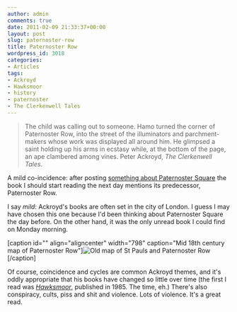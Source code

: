 ```yaml
---
author: admin
comments: true
date: 2011-02-09 21:33:37+00:00
layout: post
slug: paternoster-row
title: Paternoster Row
wordpress_id: 3018
categories:
- Articles
tags:
- Ackroyd
- Hawksmoor
- history
- paternoster
- The Clerkenwell Tales
---
```


> The child was calling out to someone. Hamo turned the corner of Paternoster Row, into the street of the illuminators and parchment-makers whose work was displayed all around him. He glimpsed a saint holding up his arms in ecstasy while, at the bottom of the page, an ape clambered among vines. Peter Ackroyd, _The Clerkenwell Tales_.


A mild co-incidence: after posting [something about Paternoster Square](http://theother.leonpaternoster.com/paternoster-square) the book I should start reading the next day mentions its predecessor, Paternoster Row.

I say _mild_: Ackroyd's books are often set in the city of London. I guess I may have chosen this one because I'd been thinking about Paternoster Square the day before. On the other hand, it was the only unread book I could find on Monday morning.

[caption id="" align="aligncenter" width="798" caption="Mid 18th century map of Paternoster Row"]![Old map of St Pauls and Paternoster Row](http://members.multimania.co.uk/bookhistory/Horwood.jpg)[/caption]

Of course, coincidence and cycles are common Ackroyd themes, and it's oddly appropriate that his books have changed so little over time (the first I read was _[Hawksmoor](http://en.wikipedia.org/wiki/Hawksmoor_(novel))_, published in 1985. The time, eh.) There's also conspiracy, cults, piss and shit and violence. Lots of violence. It's a great read.
